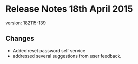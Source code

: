 # Release Notes 18th April 2015
version: 182115-139

## Changes
* Added reset password self service
* addressed several suggestions from user feedback.
